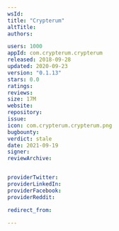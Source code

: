 ```yaml
---
wsId: 
title: "Crypterum"
altTitle: 
authors:

users: 1000
appId: com.crypterum.crypterum
released: 2018-09-28
updated: 2020-09-23
version: "0.1.13"
stars: 0.0
ratings: 
reviews: 
size: 17M
website: 
repository: 
issue: 
icon: com.crypterum.crypterum.png
bugbounty: 
verdict: stale
date: 2021-09-19
signer: 
reviewArchive:


providerTwitter: 
providerLinkedIn: 
providerFacebook: 
providerReddit: 

redirect_from:

---
```



